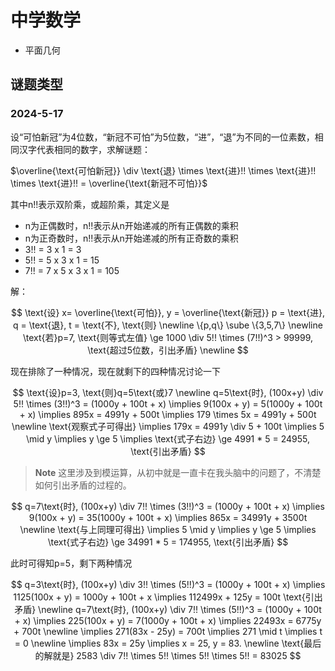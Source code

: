 # 中学数学

- 平面几何 

## 谜题类型

### 2024-5-17
设“可怕新冠”为4位数，“新冠不可怕”为5位数，“进”，“退”为不同的一位素数，相同汉字代表相同的数字，求解谜题：

$\overline{\text{可怕新冠}} \div \text{退} \times \text{进}!! \times \text{进}!! \times \text{进}!! = \overline{\text{新冠不可怕}}$

其中n!!表示双阶乘，或超阶乘，其定义是
- n为正偶数时，n!!表示从n开始递减的所有正偶数的乘积
- n为正奇数时，n!!表示从n开始递减的所有正奇数的乘积
- 3!! = 3 x 1 = 3
- 5!! = 5 x 3 x 1 = 15
- 7!! = 7 x 5 x 3 x 1 = 105

解：

$$
\text{设} x= \overline{\text{可怕}}, y = \overline{\text{新冠}} p = \text{进}, q = \text{退}, t = \text{不}, \text{则} \newline
\{p,q\} \sube \{3,5,7\} \newline
\text{若}p=7, \text{则等式左值}  \ge 1000 \div 5!! \times (7!!)^3 > 99999, \text{超过5位数，引出矛盾} \newline
$$

现在排除了一种情况，现在就剩下的四种情况讨论一下

$$
\text{设}p=3, \text{则}q=5\text{或}7 \newline
q=5\text{时}, (100x+y) \div 5!! \times (3!!)^3 = (1000y + 100t + x) \implies 9(100x + y) = 5(1000y + 100t + x) \implies 895x = 4991y + 500t \implies 179 \times 5x = 4991y + 500t  \newline
\text{观察式子可得出} \implies 179x = 4991y \div 5 + 100t \implies 5 \mid y \implies y \ge 5 \implies \text{式子右边} \ge 4991 * 5 = 24955, \text{引出矛盾}
$$

> **Note**
> 这里涉及到模运算，从初中就是一直卡在我头脑中的问题了，不清楚如何引出矛盾的过程的。

$$
q=7\text{时}, (100x+y) \div 7!! \times (3!!)^3 = (1000y + 100t + x) \implies 9(100x + y) = 35(1000y + 100t + x) \implies 865x = 34991y + 3500t \newline
\text{与上同理可得出} \implies 5 \mid y \implies y \ge 5 \implies \text{式子右边} \ge 34991 * 5 = 174955, \text{引出矛盾}
$$

此时可得知p=5，剩下两种情况

$$
q=3\text{时}, (100x+y) \div 3!! \times (5!!)^3 = (1000y + 100t + x) \implies 1125(100x + y) = 1000y + 100t + x \implies 112499x + 125y = 100t \text{引出矛盾} \newline
q=7\text{时}, (100x+y) \div 7!! \times (5!!)^3 = (1000y + 100t + x) \implies 225(100x + y) = 7(1000y + 100t + x) \implies 22493x = 6775y + 700t \newline
\implies 271(83x - 25y) = 700t \implies 271 \mid t \implies t = 0 \newline
\implies 83x = 25y \implies x = 25, y = 83. \newline
\text{最后的解就是} 2583 \div 7!! \times 5!! \times 5!! \times 5!! = 83025
$$

